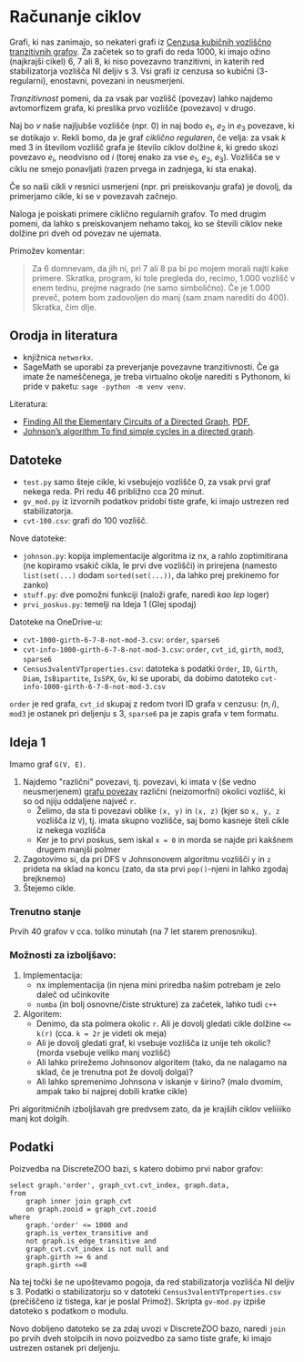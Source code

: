 # Računanje ciklov

Grafi, ki nas zanimajo, so nekateri grafi iz [Cenzusa kubičnih vozliščno tranzitivnih grafov](https://users.fmf.uni-lj.si/potocnik/work.htm). Za začetek so to grafi do reda $1000$, ki imajo ožino (najkrajši cikel) $6$, $7$ ali $8$, ki niso povezavno tranzitivni, in katerih red stabilizatorja vozlišča NI deljiv s $3$.
Vsi grafi iz cenzusa so kubični ($3$-regularni), enostavni, povezani in neusmerjeni.

_Tranzitivnost_ pomeni, da za vsak par vozlišč (povezav) lahko najdemo avtomorfizem grafa, ki preslika prvo vozlišče (povezavo) v drugo.

Naj bo $v$ naše najljubše vozlišče (npr. $0$) in naj bodo $e_1$, $e_2$ in $e_3$ povezave, ki se dotikajo $v$. 
Rekli bomo, da je graf _ciklično regularen_, če velja:
za vsak $k$ med $3$ in številom vozlišč grafa je število ciklov dolžine $k$, ki gredo skozi povezavo $e_i$, neodvisno od $i$ (torej enako za vse $e_1$, $e_2$, $e_3$). Vozlišča se v ciklu ne smejo ponavljati (razen prvega in zadnjega, ki sta enaka).

Če so naši cikli v resnici usmerjeni (npr. pri preiskovanju grafa) je dovolj, da primerjamo cikle, ki se v povezavah začnejo.

Naloga je poiskati primere ciklično regularnih grafov. To med drugim pomeni, da lahko s preiskovanjem nehamo takoj, ko se števili ciklov neke dolžine pri dveh od povezav ne ujemata.

Primožev komentar: 

> Za 6 domnevam, da jih ni, pri 7 ali 8 pa bi po mojem morali najti kake primere. Skratka, program, ki tole pregleda do, recimo, 1.000 vozlišč v enem tednu, prejme nagrado (ne samo simbolično). Če je 1.000 preveč, potem bom zadovoljen do manj (sam znam narediti do 400). Skratka, čim dlje.


## Orodja in literatura

* knjižnica `networkx`.
* SageMath se uporabi za preverjanje povezavne tranzitivnosti. Če ga imate že nameščenega, je treba virtualno okolje narediti s Pythonom, ki pride v paketu: `sage -python -m venv venv`.

Literatura:

- [Finding All the Elementary Circuits of a Directed Graph](https://epubs.siam.org/doi/10.1137/0204007), [PDF](https://www.cs.tufts.edu/comp/150GA/homeworks/hw1/Johnson%2075.PDF),
- [Johnson’s algorithm To find simple cycles in a directed graph](https://medium.com/@Andrew_D./johnsons-algorithm-to-find-simple-cycles-in-a-directed-graph-89d0314b0333).

## Datoteke

* `test.py` samo šteje cikle, ki vsebujejo vozlišče $0$, za vsak prvi graf nekega reda. Pri redu $46$ približno cca 20 minut.
* `gv_mod.py` iz izvornih podatkov pridobi tiste grafe, ki imajo ustrezen red stabilizatorja.
* `cvt-100.csv`: grafi do $100$ vozlišč.

Nove datoteke:
- `johnson.py`: kopija implementacije algoritma iz nx, a rahlo zoptimitirana (ne kopiramo vsakič cikla, le 
  prvi dve vozlišči) in prirejena (namesto `list(set(...)` dodam `sorted(set(...))`, da lahko prej prekinemo for zanko)
- `stuff.py`: dve pomožni funkciji (naloži grafe, naredi _kao lep_ loger)
- `prvi_poskus.py`: temelji na Ideja 1 (Glej spodaj)

Datoteke na OneDrive-u:

- `cvt-1000-girth-6-7-8-not-mod-3.csv`: `order`, `sparse6`
- `cvt-info-1000-girth-6-7-8-not-mod-3.csv`: `order`, `cvt_id`, `girth`, `mod3`, `sparse6`
- `Census3valentVTproperties.csv`: datoteka s podatki `Order`, `ID`, `Girth`, `Diam`, `IsBipartite`, `IsSPX`, `Gv`, ki se uporabi, da dobimo datoteko `cvt-info-1000-girth-6-7-8-not-mod-3.csv`

`order` je red grafa, `cvt_id` skupaj z redom tvori ID grafa v cenzusu: $(n, i)$, `mod3` je ostanek pri deljenju s $3$, `sparse6` pa je zapis grafa v tem formatu.

## Ideja 1

Imamo graf `G(V, E)`.

1. Najdemo "različni" povezavi, tj. povezavi, ki imata v (še vedno neusmerjenem) [grafu povezav](https://en.wikipedia.org/wiki/Line_graph)
   različni (neizomorfni) okolici vozlišč, ki so od njiju oddaljene največ `r`.
   - Želimo, da sta ti povezavi oblike `(x, y)` in `(x, z)` (kjer so `x, y, z` vozlišča iz `V`), tj. imata skupno
     vozlišče, saj bomo kasneje šteli cikle iz nekega vozlišča
   - Ker je to prvi poskus, sem iskal `x = 0` in morda se najde pri kakšnem drugem manjši polmer
2. Zagotovimo si, da pri DFS v Johnsonovem algoritmu vozlišči `y` in `z` prideta na sklad na koncu (zato, da sta prvi
   `pop()`-njeni in lahko zgodaj brejknemo)
3. Štejemo cikle.

### Trenutno stanje

Prvih 40 grafov v cca. toliko minutah (na 7 let starem prenosniku).

### Možnosti za izboljšavo:

1. Implementacija:
    - nx implementacija (in njena mini priredba našim potrebam je zelo daleč od učinkovite
    - `numba` (in bolj osnovne/čiste strukture) za začetek, lahko tudi `c++`
2. Algoritem:
    - Denimo, da sta polmera okolic `r`. Ali je dovolj gledati cikle dolžine `<= k(r)` (cca. `k = 2r` je videti ok meja)
    - Ali je dovolj gledati graf, ki vsebuje vozlišča iz unije teh okolic? (morda vsebuje veliko manj vozlišč)
    - Ali lahko prirežemo Johnsonov algoritem (tako, da ne nalagamo na sklad, če je trenutna pot že dovolj dolga)?
    - Ali lahko spremenimo Johnsona v iskanje v širino? (malo dvomim, ampak tako bi najprej dobili kratke cikle)

Pri algoritmičnih izboljšavah gre predvsem zato, da je krajših ciklov veliiiiko manj kot dolgih.


## Podatki

Poizvedba na DiscreteZOO bazi, s katero dobimo prvi nabor grafov:

```
select graph.'order', graph_cvt.cvt_index, graph.data, 
from
	graph inner join graph_cvt 
	on graph.zooid = graph_cvt.zooid
where
	graph.'order' <= 1000 and
	graph.is_vertex_transitive and
	not graph.is_edge_transitive and
	graph_cvt.cvt_index is not null and
	graph.girth >= 6 and
	graph.girth <=8
```

Na tej točki še ne upoštevamo pogoja, da red stabilizatorja vozlišča NI deljiv s 3.
Podatki o stabilizatorju so v datoteki `Census3valentVTproperties.csv` (prečiščeno iz tistega, kar je poslal Primož).
Skripta `gv-mod.py` izpiše datoteko s podatkom o modulu.

Novo dobljeno datoteko se za zdaj uvozi v DiscreteZOO bazo, naredi `join` po prvih dveh stolpcih in novo poizvedbo za samo tiste grafe, ki imajo ustrezen ostanek pri deljenju.

